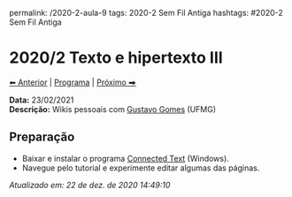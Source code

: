 permalink: /2020-2-aula-9
tags: 2020-2 Sem Fil Antiga
hashtags: #2020-2 Sem Fil Antiga

# 2020/2 Texto e hipertexto III

[⬅ Anterior](2020-2-aula-8) | [Programa](/2020-2-sem) | [Próximo ⮕](2020-2-aula-10)    

**Data:** 23/02/2021  
**Descrição:** Wikis pessoais com [Gustavo Gomes](http://lattes.cnpq.br/2284746616325338) (UFMG)  


## Preparação

- Baixar e instalar o programa [Connected Text](Connected-Text) (Windows).
- Navegue pelo tutorial e experimente editar algumas das páginas.

*Atualizado em: 22 de dez. de 2020 14:49:10*  